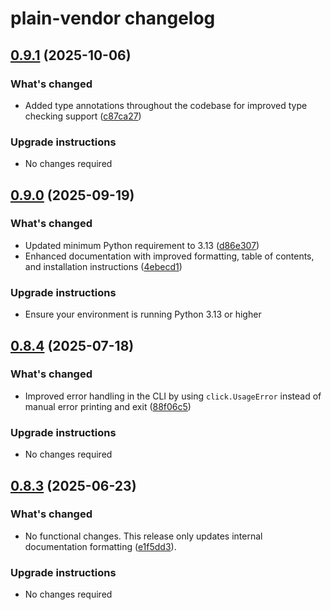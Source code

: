# plain-vendor changelog

## [0.9.1](https://github.com/dropseed/plain/releases/plain-vendor@0.9.1) (2025-10-06)

### What's changed

- Added type annotations throughout the codebase for improved type checking support ([c87ca27](https://github.com/dropseed/plain/commit/c87ca27ed2))

### Upgrade instructions

- No changes required

## [0.9.0](https://github.com/dropseed/plain/releases/plain-vendor@0.9.0) (2025-09-19)

### What's changed

- Updated minimum Python requirement to 3.13 ([d86e307](https://github.com/dropseed/plain/commit/d86e307efb))
- Enhanced documentation with improved formatting, table of contents, and installation instructions ([4ebecd1](https://github.com/dropseed/plain/commit/4ebecd1856))

### Upgrade instructions

- Ensure your environment is running Python 3.13 or higher

## [0.8.4](https://github.com/dropseed/plain/releases/plain-vendor@0.8.4) (2025-07-18)

### What's changed

- Improved error handling in the CLI by using `click.UsageError` instead of manual error printing and exit ([88f06c5](https://github.com/dropseed/plain/commit/88f06c5184aec0f7e72a693a9c8c45b18c43e4c5))

### Upgrade instructions

- No changes required

## [0.8.3](https://github.com/dropseed/plain/releases/plain-vendor@0.8.3) (2025-06-23)

### What's changed

- No functional changes. This release only updates internal documentation formatting ([e1f5dd3](https://github.com/dropseed/plain/commit/e1f5dd3e4612ace050d1669a095e7389fd23fc51)).

### Upgrade instructions

- No changes required
